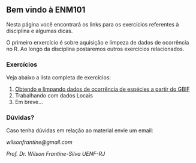 ## Bem vindo à ENM101

Nesta página você encontrará os links para os exercícios referentes à disciplina e algumas dicas.

O primeiro erxercício é sobre aquisição e limpeza de dados de ocorrência no R. Ao longo da disciplina postaremos outros exercícios relacionados.

### Exercícios

Veja abaixo a lista completa de exercícios:

1. [Obtendo e limpando dados de ocorrência de espécies a partir do GBIF](https://github.com/wilsonfrantine/ENM101/edit/gh-pages/ex1.md)
2. Trabalhando com dados Locais
3. Em breve...

### Dúvidas?

Caso tenha dúvidas em relação ao material envie um email: 

_wilsonfrantine@gmail.com_

_Prof. Dr. Wilson Frantine-Silva UENF-RJ_ 
